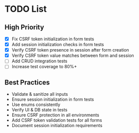 # TODO List
## High Priority
- [x] Fix CSRF token initialization in form tests
- [x] Add session initialization checks in form tests
- [x] Verify CSRF token presence in session after form creation
- [x] Verify CSRF token value matches between form and session
- [ ] Add CRUD integration tests
- [ ] Increase test coverage to 80%+

## Best Practices
- Validate & sanitize all inputs
- Ensure session initialization in form tests
- Use enums consistently
- Verify UI & DB state in tests
- Ensure CSRF protection in all environments
- Add CSRF token validation tests for all forms
- Document session initialization requirements

